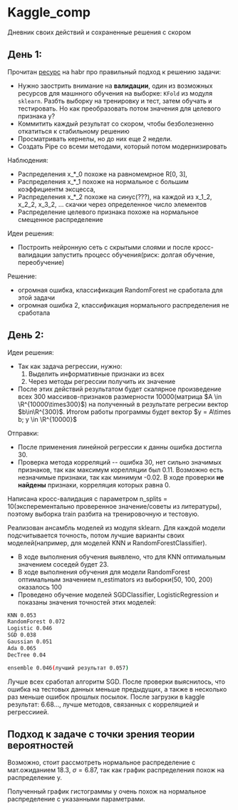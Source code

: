 # Kaggle_comp
Дневник своих действий и сохраненные решения с скором

__День 1__:
----
Прочитан [ресурс](https://habr.com/ru/company/ods/blog/426227/) на habr про правильный подход к
решению задачи:
- Нужно заострить внимание на __валидации__, один из возможных ресурсов для машнного обучения на
  выборке: `KFold` из модуля `sklearn`. Разбть выборку на тренировку и тест, затем обучать и
  тестировать. Но как преобразовать потом значения для целевого признака y?
- Коммитить каждый результат со скором, чтобы безболезненно откатиться к стабильному решению
- Просматривать кернелы, но до них еще 2 недели.
- Создать Pipe со всеми методами, который потом модернизировать

Наблюдения:
- Распределения x_*_0 похоже на равномемрное R[0, 3],
- Распределения x_*_1 похоже на нормальное с большим коэффициентм эксцесса,
- Распределения x_*_2 похоже на синус(???), на каждой из x_1_2, x_2_2, x_3_2, ... скачки через
  определенное число элементов
- Распределение целевого признака похоже на нормальное смещенное распределение

Идеи решения:
- Построить нейронную сеть с скрытыми слоями и после кросс-валидации запустить процесс
  обучения(риск: долгая обучение, переобучение)

Решение:
- огромная ошибка, классификация RandomForest не сработала для этой задачи
- огромная ошибка 2, классификация нормального распределения не сработала

__День 2__:
---

Идеи решения:
- Так как задача регрессии, нужно:
    1. Выделить информативные признаки из всех
    2. Через методы регрессии получить их значение
- После этих действий результатом будет скалярное произведение всех 300 массивов-признаков
  размерности 10000(матрица $A \in \R^{10000\times300}$) на полученный в результате регресии вектор 
  $b\in\R^{300}$. Итогом работы программы будет вектор $y = A\times b; y \in \R^{10000}$

Отправки:
- После применения линейной регрессии к данны ошибка достигла 30.
- Проверка метода корреляций -- ошибка 30, нет сильно значимых признаков, так как максимум
  корелляции был 0.11. Возможно есть незначимые признаки, так как минимум -0.02. В ходе проверки
  __не найдены__ признаки, корреляция которых равна 0.

Написана кросс-валидация с параметром n_splits = 10(эксперементально проверенное
значение/советы из литературы), поэтому выборка train разбита на тренировочную и тестовую.


Реализован ансамбль моделей из модуля sklearn. Для каждой модели подсчитывается точность, потом
лучшие варианты своих моделей(например, для моделей KNN и
RandomForestClassifier). 

- В ходе выполнения обучения выявлено, что для KNN оптимальным
значением соседей будет 23.
- В ходе выполнения обучения для модели RandomForest оптимальным значением n_estimators из
  выборки(50, 100, 200) оказалось 100
- Проведено обучение моделей SGDClassifier, LogisticRegression и показаны значения точностей
  этих моделей:
```bash
KNN 0.053
RandomForest 0.072
Logistic 0.046
SGD 0.038
Gaussian 0.051
Ada 0.065
DecTree 0.04

ensemble 0.046(лучший результат 0.057)
```

Лучше всех сработал алгоритм SGD. После проверки выяснилось, что ошибка на тестовых данных
меньше предыдущих, а также в несколько раз меньше ошибок прошлых посылок. После загрузки в kaggle
результат: 6.68..., лучше методов, связанных с корреляцией и регрессиией.

__Подход к задаче с точки зрения теории вероятностей__
---
Возможно, стоит рассмотреть нормальное распределение с мат.ожиданием 18.3, $\sigma = 6.87$, так
как график распределения похож на распределение y.

Полученный график гистограммы y очень похож на нормальное распределение с указанными
параметрами.

